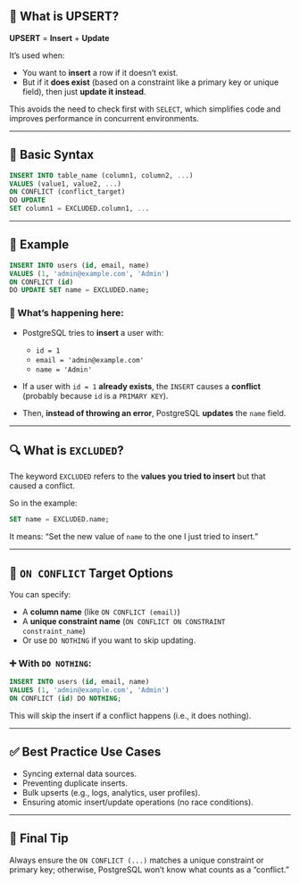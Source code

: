 ## 🔸 What is UPSERT?

**UPSERT** = **Insert** + **Update**

It’s used when:

- You want to **insert** a row if it doesn’t exist.
- But if it **does exist** (based on a constraint like a primary key or unique field), then just **update it instead**.

This avoids the need to check first with `SELECT`, which simplifies code and improves performance in concurrent environments.

---

## 🔁 Basic Syntax

```sql
INSERT INTO table_name (column1, column2, ...)
VALUES (value1, value2, ...)
ON CONFLICT (conflict_target)
DO UPDATE
SET column1 = EXCLUDED.column1, ...
```

---

## 📌 Example

```sql
INSERT INTO users (id, email, name)
VALUES (1, 'admin@example.com', 'Admin')
ON CONFLICT (id)
DO UPDATE SET name = EXCLUDED.name;
```

### 🧠 What’s happening here:

- PostgreSQL tries to **insert** a user with:

  - `id = 1`
  - `email = 'admin@example.com'`
  - `name = 'Admin'`

- If a user with `id = 1` **already exists**, the `INSERT` causes a **conflict** (probably because `id` is a `PRIMARY KEY`).

- Then, **instead of throwing an error**, PostgreSQL **updates** the `name` field.

---

## 🔍 What is `EXCLUDED`?

The keyword `EXCLUDED` refers to the **values you tried to insert** but that caused a conflict.

So in the example:

```sql
SET name = EXCLUDED.name;
```

It means: “Set the new value of `name` to the one I just tried to insert.”

---

## 🧱 `ON CONFLICT` Target Options

You can specify:

- A **column name** (like `ON CONFLICT (email)`)
- A **unique constraint name** (`ON CONFLICT ON CONSTRAINT constraint_name`)
- Or use `DO NOTHING` if you want to skip updating.

### ➕ With `DO NOTHING`:

```sql
INSERT INTO users (id, email, name)
VALUES (1, 'admin@example.com', 'Admin')
ON CONFLICT (id) DO NOTHING;
```

This will skip the insert if a conflict happens (i.e., it does nothing).

---

## ✅ Best Practice Use Cases

- Syncing external data sources.
- Preventing duplicate inserts.
- Bulk upserts (e.g., logs, analytics, user profiles).
- Ensuring atomic insert/update operations (no race conditions).

---

## 🧠 Final Tip

Always ensure the `ON CONFLICT (...)` matches a unique constraint or primary key; otherwise, PostgreSQL won’t know what counts as a “conflict.”

